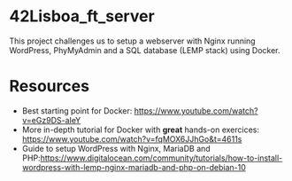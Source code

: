 # 42Lisboa_ft_server
This project challenges us to setup a webserver with Nginx running WordPress, PhyMyAdmin and a SQL database (LEMP stack) using Docker. 

# Resources
- Best starting point for Docker: https://www.youtube.com/watch?v=eGz9DS-aIeY
- More in-depth tutorial for Docker with **great** hands-on exercices: https://www.youtube.com/watch?v=fqMOX6JJhGo&t=4611s
- Guide to setup WordPress with Nginx, MariaDB and PHP:https://www.digitalocean.com/community/tutorials/how-to-install-wordpress-with-lemp-nginx-mariadb-and-php-on-debian-10
